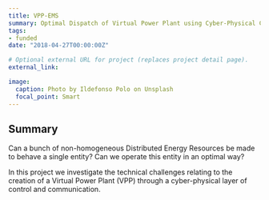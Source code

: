 ```yaml
---
title: VPP-EMS
summary: Optimal Dispatch of Virtual Power Plant using Cyber-Physical Controller for Real-Time EMS
tags:
- funded
date: "2018-04-27T00:00:00Z"

# Optional external URL for project (replaces project detail page).
external_link: 

image:
  caption: Photo by Ildefonso Polo on Unsplash
  focal_point: Smart
---
```


## Summary

Can a bunch of non-homogeneous Distributed Energy Resources be made to behave a single entity? Can we operate this entity in an optimal way?

In this project we investigate the technical challenges relating to the creation of a Virtual Power Plant (VPP) through a cyber-physical layer of control and communication.
